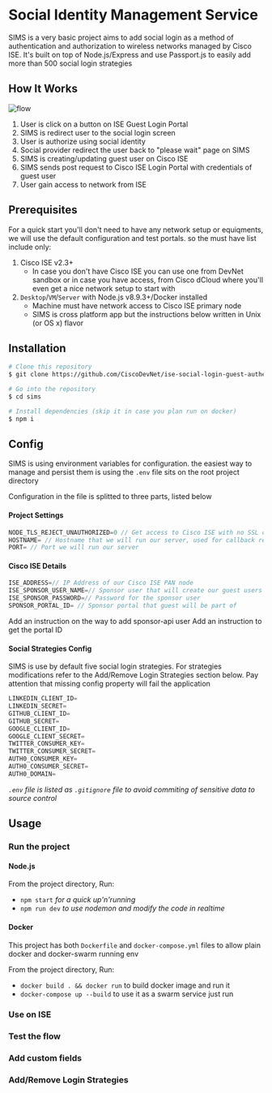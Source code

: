 # Social Identity Management Service
 SIMS is a very basic project aims to add social login as a method of authentication and authorization to wireless networks managed by Cisco ISE. It's built on top of Node.js/Express and use Passport.js to easily add more than 500 social login strategies
## How It Works
![flow](https://github.com/CiscoDevNet/ise-social-login-guest-authentication/blob/master/sims-flow.png?raw=true)
1. User is click on a button on ISE Guest Login Portal
2. SIMS is redirect user to the social login screen
3. User is authorize using social identity
4. Social provider redirect the user back to "please wait" page on SIMS
6. SIMS is creating/updating guest user on Cisco ISE
7. SIMS sends post request to Cisco ISE Login Portal with credentials of guest user
8. User gain access to network from ISE
## Prerequisites
For a quick start you'll don't need to have any network setup or equiqments, we will use the default configuration and test portals. so the must have list include only:
1. Cisco ISE v2.3+
    * In case you don't have Cisco ISE you can use one from DevNet sandbox or in case you have access, from Cisco dCloud where you'll even get a nice network setup to start with
2. `Desktop`/`VM`/`Server` with Node.js v8.9.3+/Docker installed
    * Machine must have network access to Cisco ISE primary node
    * SIMS is cross platform app but the instructions below written in Unix (or OS x) flavor
## Installation
```bash
# Clone this repository
$ git clone https://github.com/CiscoDevNet/ise-social-login-guest-authentication.git

# Go into the repository
$ cd sims

# Install dependencies (skip it in case you plan run on docker)
$ npm i
```
## Config
SIMS is using environment variables for configuration. the easiest way to manage and persist them is using the `.env` file sits on the root project directory

Configuration in the file is splitted to three parts, listed below
#### Project Settings
```javascript
NODE_TLS_REJECT_UNAUTHORIZED=0 // Get access to Cisco ISE with no SSL cert installed
HOSTNAME= // Hostname that we will run our server, used for callback redirection
PORT= // Port we will run our server
```
#### Cisco ISE Details
```javascript
ISE_ADDRESS=// IP Address of our Cisco ISE PAN node
ISE_SPONSOR_USER_NAME=// Sponsor user that will create our guest users
ISE_SPONSOR_PASSWORD=// Password for the sponsor user
SPONSOR_PORTAL_ID= // Sponsor portal that guest will be part of
```
Add an instruction on the way to add sponsor-api user
Add an instruction to get the portal ID
#### Social Strategies Config
SIMS is use by default five social login strategies. For strategies modifications refer to the Add/Remove Login Strategies section below. Pay attention that missing config property will fail the application
```javascript
LINKEDIN_CLIENT_ID=
LINKEDIN_SECRET=
GITHUB_CLIENT_ID=
GITHUB_SECRET=
GOOGLE_CLIENT_ID=
GOOGLE_CLIENT_SECRET=
TWITTER_CONSUMER_KEY=
TWITTER_CONSUMER_SECRET=
AUTH0_CONSUMER_KEY=
AUTH0_CONSUMER_SECRET=
AUTH0_DOMAIN=
```

_`.env` file is listed as `.gitignore` file to avoid commiting of sensitive data to source control_


## Usage
### Run the project
#### Node.js
From the project directory, Run:

* `npm start` _for a quick up'n'running_
* `npm run dev` _to use nodemon and modify the code in realtime_

#### Docker
This project has both `Dockerfile` and `docker-compose.yml` files to allow plain docker and docker-swarm running env


From the project directory, Run:

* `docker build . && docker run` to build docker image and run it
* `docker-compose up --build` to use it as a swarm service just run
### Use on ISE
### Test the flow
### Add custom fields
### Add/Remove Login Strategies
